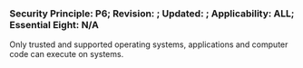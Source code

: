 ### Security Principle: P6; Revision: ; Updated: ; Applicability: ALL; Essential Eight: N/A
<p>Only trusted and supported operating systems, applications and computer code can execute on systems.</p>
